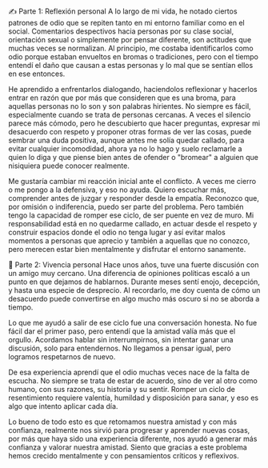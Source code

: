 ✍️ Parte 1: Reflexión personal
A lo largo de mi vida, he notado ciertos patrones de odio que se repiten tanto en mi entorno familiar como en el social. Comentarios despectivos hacia personas por su clase social, orientación sexual o simplemente por pensar diferente, son actitudes que muchas veces se normalizan. Al principio, me costaba identificarlos como odio porque estaban envueltos en bromas o tradiciones, pero con el tiempo entendí el daño que causan a estas personas y lo mal que se sentían ellos en ese entonces.

He aprendido a enfrentarlos dialogando, haciendolos reflexionar y hacerlos entrar en razón que por más que consideren que es una broma, para aquellas personas no lo son y son palabras hirientes. No siempre es fácil, especialmente cuando se trata de personas cercanas. A veces el silencio parece más cómodo, pero he descubierto que hacer preguntas, expresar mi desacuerdo con respeto y proponer otras formas de ver las cosas, puede sembrar una duda positiva, aunque antes me solía quedar callado, para evitar cualquier incomodidad, ahora ya no lo hago y suelo reclamarle a quien lo diga y que piense bien antes de ofender o "bromear" a alguien que nisiquiera puede conocer realmente.

Me gustaría cambiar mi reacción inicial ante el conflicto. A veces me cierro o me pongo a la defensiva, y eso no ayuda. Quiero escuchar más, comprender antes de juzgar y responder desde la empatía. Reconozco que, por omisión o indiferencia, puedo ser parte del problema. Pero también tengo la capacidad de romper ese ciclo, de ser puente en vez de muro. Mi responsabilidad está en no quedarme callado, en actuar desde el respeto y construir espacios donde el odio no tenga lugar y así evitar malos momentos a personas que aprecio y también a aquellas que no conozco, pero merecen estar bien mentalmente y disfrutar el entorno sanamente.

💬 Parte 2: Vivencia personal
Hace unos años, tuve una fuerte discusión con un amigo muy cercano. Una diferencia de opiniones políticas escaló a un punto en que dejamos de hablarnos. Durante meses sentí enojo, decepción, y hasta una especie de desprecio. Al recordarlo, me doy cuenta de cómo un desacuerdo puede convertirse en algo mucho más oscuro si no se aborda a tiempo.

Lo que me ayudó a salir de ese ciclo fue una conversación honesta. No fue fácil dar el primer paso, pero entendí que la amistad valía más que el orgullo. Acordamos hablar sin interrumpirnos, sin intentar ganar una discusión, solo para entendernos. No llegamos a pensar igual, pero logramos respetarnos de nuevo.

De esa experiencia aprendí que el odio muchas veces nace de la falta de escucha. No siempre se trata de estar de acuerdo, sino de ver al otro como humano, con sus razones, su historia y su sentir. Romper un ciclo de resentimiento requiere valentía, humildad y disposición para sanar, y eso es algo que intento aplicar cada día.

Lo bueno de todo esto es que retomamos nuestra amistad y con más confianza, realmente nos sirvió para progresar y aprender nuevas cosas, por más que haya sido una experiencia diferente, nos ayudó a generar más confianza y valorar nuestra amistad. Siento que gracias a este problema hemos crecido mentalmente y con pensamientos críticos y reflexivos.